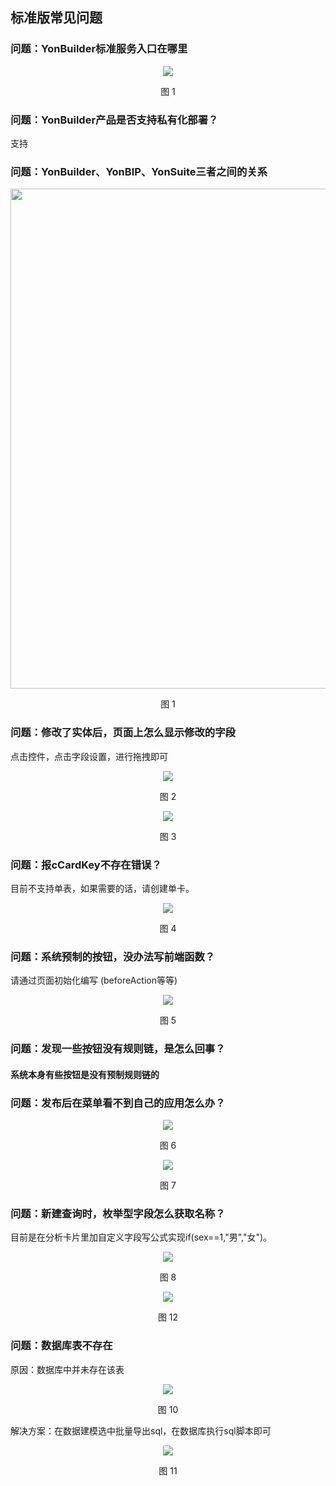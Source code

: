 ## 标准版常见问题

### 问题：YonBuilder标准服务入口在哪里

<div align=center>
<img src="/mybook/yonbuilder/generallink/8-/images/5.png"/>
</div>
<p align="center">图 1</p>

### 问题：YonBuilder产品是否支持私有化部署？

支持

### 问题：YonBuilder、YonBIP、YonSuite三者之间的关系

<div align=center>
<img width="800px" src="/mybook/yonbuilder/generallink/8-/images/9.jpg"/>
</div>
<p align="center">图 1</p>

### 问题：修改了实体后，页面上怎么显示修改的字段

点击控件，点击字段设置，进行拖拽即可

<div align=center>
<img src="/mybook/yonbuilder/generallink/8-/images/2.png"/>
</div>
<p align="center">图 2</p>

<div align=center>
<img src="/mybook/yonbuilder/generallink/8-/images/3.png"/>
</div>
<p align="center">图 3</p>

### 问题：报cCardKey不存在错误？ 

目前不支持单表，如果需要的话，请创建单卡。

<div align=center>
<img src="/mybook/yonbuilder/generallink/8-/images/1.png"/>
</div>
<p align="center">图 4</p>

### 问题：系统预制的按钮，没办法写前端函数？ 

请通过页面初始化编写 (beforeAction等等)

<div align=center>
<img src="/mybook/yonbuilder/generallink/8-/images/4.png"/>
</div>
<p align="center">图 5</p>

### 问题：发现一些按钮没有规则链，是怎么回事？

<h4>系统本身有些按钮是没有预制规则链的</h4>

### 问题：发布后在菜单看不到自己的应用怎么办？

<div align=center>
<img src="/mybook/yonbuilder/generallink/8-/images/6.png"/>
</div>
<p align="center">图 6</p>

<div align=center>
<img src="/mybook/yonbuilder/generallink/8-/images/7.png"/>
</div>
<p align="center">图 7</p>


### 问题：新建查询时，枚举型字段怎么获取名称？

目前是在分析卡片里加自定义字段写公式实现if(sex==1,"男","女")。

<div align=center>
<img src="/mybook/yonbuilder/generallink/8-/images/8.png"/>
</div>
<p align="center">图 8</p>

<div align=center>
<img src="/mybook/yonbuilder/generallink/8-/images/12.png"/>
</div>
<p align="center">图 12</p>

### 问题：数据库表不存在

原因：数据库中并未存在该表
<div align=center>
<img src="/mybook/yonbuilder/generallink/8-/images/10.png"/>
</div>
<p align="center">图 10</p>

解决方案：在数据建模选中批量导出sql，在数据库执行sql脚本即可

<div align=center>
<img src="/mybook/yonbuilder/generallink/8-/images/11.png"/>
</div>
<p align="center">图 11</p>









